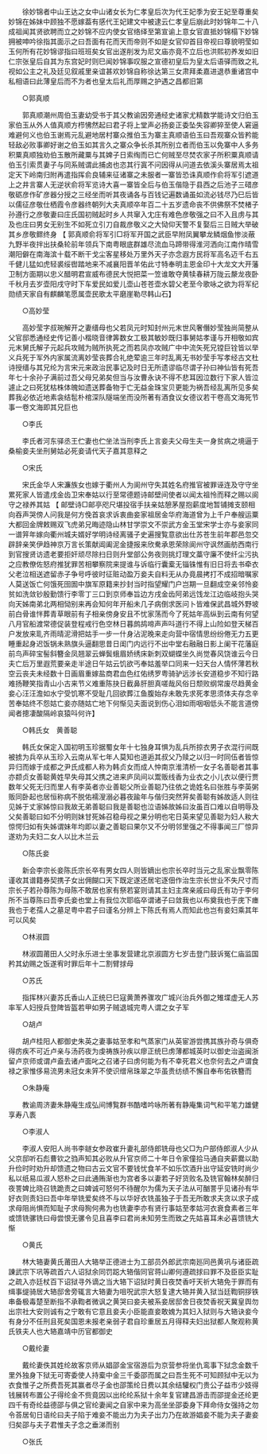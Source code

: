 <!-- { "loadSidebar": true } -->
　　徐妙锦者中山王达之女中山诸女长为仁孝皇后次为代王妃季为安王妃至尊重矣妙锦在姊妹中顾独不愿嫁葢有感代王妃建文中被逮云仁孝皇后崩此时妙锦年二十八成祖闻其贤欲聘而立之妙锦不应内使女官络绎至第宣谕上意女官直抵妙锦榻下妙锦拥被呻吟徐指其面示之曰吾面有花而天而帝则不如是女官仰首目帝视曰尊貌明莹如玉何所有花妙锦谬指曰班班矣女官出遂削发为尼文庙亦竟不立后也洪熙初养发如旧仁宗张皇后自其为东宫妃时则巳闻妙锦事叹服之宣德初皇后为皇太后语驿而致之礼视如公主之礼及廷见叙戚里亲谊甚欢妙锦自称徐达第三女肃拜柔嘉进退恭重诸宫中私相语曰此薄皇后而不为者也皇太后礼而厚赐之护遇之昌都旧第 

　　○郭真顺 

　　郭真顺潮州周伯玉妻幼受书于其父教谕因旁通经史诸家尤精数学能诗文归伯玉家伯玉从外人值真顺方栉怫然起曰君子将上堂声必扬妾正委坠失容卿猝至使人窘逼难避何义也伯玉谢焉元乱避地居村寨众推伯玉为寨主真顺语伯玉曰吾观寨众皆矜能轻敌必败事卿好谢之伯玉如其言久之寨众争长杀其所别立者而伯玉以免寨中人多务积粟真顺独劝伯玉散所藏粟与其婢子日索绹而已亡何贼至尽焚农家子所积粟真顺请伯玉引索贯妻子与同系贼谓此捕卤也恣其行寘不问因得从问道去依溪头寨居焉太祖定天下岭南归附再遣指挥俞良辅来征诸寨之未服者一寨皆恐诛真顺作俞将军引遮道上之井言寨人无逆状俞将军览诗大喜一寨皆全后与伯玉偕隐于县西之后池子三碏彦敬砺彦作矿彦器分授之三经坐而听其夜诵各与百钱记遍数诵虽如流必钱尽乃巳后皆以儒征彦敬仕栖霞令彦器终朝列大夫真顺卒年百二十五岁遗命丧不供佛祭不焚楮子孙遵行之彦敬妻曰庄氏国初贼起时乡人共窜入冘庄有难色彦敬强之曰不入且虏与其及也庄曰男女无别生不如死立引刀自裁彦敬义之大恸仰天警不复娶后三日贼大举破其乡彦敬鳏终身 【 郭真顺俞将军引□将军开国之武臣早附凤翼攀龙鳞烟鱼惨淡蔽九野半夜拌出扶桑轮前年领兵下南粤眼底群雄尽流血马蹄带得淮河洒向江南作晴雪潮阳僻在南海滨十载不断干戈尘客星移处万里外天子亦念遐方民将军高名迈千右五千健儿猛如虎轻裘绥辔踏地来不减襄阳晋羊佑此寸特奉明主恩金印十大龙文大开藩卫制方面期以忠义醋明君宣威布德民大悦把菜一笠谁敢夺黄犊春耕万陇云漦龙夜卧千秋月去岁壶阳戌守时下车爱民如爱儿壶山苍苍壶水碧父老至今歌咏之欲为将军纪勋绩天家自有麒麟笔愿属壶民歌太平磨崖勒尽韩山石】 

　　○高妙莹 

　　高妙莹字叔琬解开之妻缙母也父若凤元时知封州元末世风奢僭妙莹独尚简整从父官邸悉通经史传记善小楷晓音律筭数女工极其敏妙既归事舅姑孝谨与开相敬如宾元末舅氏解子元起兵攻贼为贼所执死之而若凤亦攻贼广中中流矢死兄镗巨铨皆以举义兵死于军外内家属流离妙莹丧葬合礼绝荤逾三年时乱离无书妙莹手写孝经古文杜诗授缙与其兄纶为言宋元来政治民事记及时日无所遗谬临尽谓子孙曰神仙皆有死吾年七十余孙子满前过吾父母兄弟矣但当与汝曹永诀不得不悲耳因泣数行下家人皆泣遽止之曰死犹枯株体魄如遗送葬备物于亡无益金珠宝贝更能为祸吾经乱离所见多矣葬我必依近地素衾结髢朴棺深队隧端坐而没所著有酒食议女德议若干卷高文海死节事一卷文海即其兄巨也 

　　○李氏 

　　李氏者河东驿丞王伫妻也伫坐法当刑李氏上言妾夫父母生夫一身贫病之境逼于桑榆妾夫坐刑舅姑必死妾请代天子嘉其意释之 

　　○宋氏 

　　宋氏金华人宋濂族女也嫁于衢州人为阆州守失其姓名府推官被罪诬连及守守坐累死家人皆遣戌金齿卫宋奉姑以行至常德题诗邮壁间使者以闻太祖怜而释之赐以阆守之禄养其姑 【 邮壁诗□邮亭咫尺堪投宿手扶亲姑憩茅屋抱薪度地暂铺摊支颐相向吞声哭傍人问我是何方俛首哀求诉衷曲妾家祖居金华府海道曾为上千户奉艘运粟大都回金牌敕赐双飞虎弟兄晦迹隐山林甘学崇文不崇武方金玉堂宋学士亦与妾家同一谱笄年嫁向衢州城夫婿好学明诗经离骚子史遍搜覧意欲出仕苏苍生前年郡邑忽交辟辞亲笑伊趋神京万言长策献阊阖泥金捷报来欣駦承恩荣除阆州守讽然画舫西南行到官搜贤访遗老要拒奸顽尽除扫日则升堂部公务夜则挑灯理文藁守廉不使纤尘污执之应教僚佐怒府推犹罪苦相攀察院来提谁与诉临行囊槖无锱铢惟有旧日将去书牵衣父老泣相送遮留赤子争号呼彼时征赃动盈万妾夫自料无从办竟晨拷打不成招暗嘱家人莫送饭亡何饿死囹圄中旗军原籍来抄封当时指望耀门户岂期一旦翻成空亲邻怜妾贫如洗敛钞殷勤馈行李零丁三口到京师奉旨边方戌金齿阿弟远饯龙江边临岐抱头哭向天姊南弟北两相恸别来再会知何年开船未几子病倒求医问卜皆难保武昌城外野坡前白骨谁怑葬青草眼前有子相亲傍身安且不忧家荡而今了死姑年高纵到云南有何望八月官船渡常德促装登程戒行色空林日暮鹧鸪啼声声呌道行不得上山险如登天梯百户发放来耴齐雨晴泥滑把姑手一步一什身沾泥晚来走向营中宿情思纷纷倦无力五更睡重起身迟饭锅未熟旗头逼翻思昔日闺门内远行不出中堂右融融日影上阑干花藩庭前鸟声碎宝髻斜簪金凤翘翠云蝉鬓蛾眉娇绣床新刺双蝴蝶坐久尚觉春风饶谁云今日夫亡后万里遐荒要亲走半途日午姑云饥欲丐奉姑羞举口同来一妇天台人情怀薄若秋空云丧夫未经数十日画眉重嫁盐商君血色红佑绣罗粤骑驴远涉长安道稳步不知行路难扬鞭笑指青山小古来节义难重陈抉日截鼻肝胆真嗟哉风俗日颓败纲常废尽趋黄金妾心汪汪澹如水宁受饥寒不受耻几回欲葬江鱼腹始存未敢先求死孝思须体夫存念辛苦奉姑终不怨姑亡妾亦随姑亡地下何惭见夫面说到伤心泪如雨咽咽低头不能言道傍闻者摠凄酸隔岭哀猿呌何许】 

　　○韩氏女　黄善聪 

　　韩氏女保定入国初明玉珍据蜀女年十七独身耳惧为乱兵所掠衣男子衣混行间既被掳为兵卒从玉珍入云南从军七年人莫知也道逅其叔父乃赎之以归一时同伍者皆惊异归而嫁于成都之尹氏成都人称为韩贞女而成人忡南京淮清桥一女子名善聪者其事亦颣贞女善聪黄姓早失母其父携之进来庐凤间以鬻贩线香为业衣之小儿衣以便行贾数年父死无归而里人有李英者亦业善聪父所业善聪乃往依之诡姓名曰张胜与李英粥贩同卧起也居恒称病不脱佑襦溲溺必暮夜踰年与偕归突然笄矣善聪有姊故适人则往见姊于丈家姊惊曰我故无弟善聪曰我是善聪也泣语姊故姊曰汝虽百口难以自明辱及父矣善聪曰如不分明则妹甘死姊召稳母视之果分明也宅日英来望见善聪为妇人籹大惊愕归如有失姊谓妹年均即以妻之善聪曰果尔又不分明邻里强之不得事闻三厂惊异遂劝为夫妇二女人以比木兰云 

　　○陈氏妾 

　　新会李宗长妾陈氏宗长卒有男女四人则皆嫡出也宗长卒时当元之乱家业飘零陈谨收其谱籍券契携子女出佣餬口天下既定遂还居宅逐佃作治生宗长世业不失尺寸而宗长子若孙尊陈为母陈不敢居也家有祭若宴则请其主妇主席亲戚曰母氏有功于李何所不当尊陈曰吾李氏妾也堂上有我位次耶临卒谓诸子曰敛我也以布奠我也于庑下瘗我也于老孺人之墓足粤中君子曰谨名分辨上下陈氏有焉人而知此也岂有妾妇乘其年可以风矣 

　　○林淑圆 

　　林淑圆莆田人父时永乐进士坐事发营建北京淑圆方七岁击登门鼓诉冤仁庙监国矜其幼赐之饭遂宥时罪后年十二割臂捄母 

　　○苏氏 

　　指挥林兴妻苏氏香山人正统巳巳寇黄萧养骤攻广城兴治兵外御之雉堞虚无人苏率军人妇授兵登陴皆盔若甲如男子贼退城完粤人谓之女子军 

　　○胡卢 

　　胡卢桂阳人都御史朱英之妻事姑至孝和气蒸家门从英宦游尝携其族孙奇与俱奇得疠疾不可近卢亲与汤药夜为虔祷族孙疾以瘳正统巳虏薄都城英时以御史治盗闽浙留卢京师或谓卢盍去诸卢面叱之召诸子曰虏何能为有不幸死君义也奈何去之卢谓食禄之家惟侈易流男未冠女未笄不使识缯帛珠翠之华虽贵纺绩不懈自奉布佑铁簪而 

　　○朱静庵 

　　教谕周济妻朱静庵生成弘间博覧群书酷嗜吟咏所著有静庵集词气和平笔力雄健享寿八袠 

　　○李淑人 

　　李淑人安阳人尚书李鐩女参政崔升妻礼部侍郎铣母也父□为户部侍郎淑人少从父京邸听石彪曹钦之驺声知其必败从升官京师二十年日令家僮拾马通自夹薪爨以助升俭时时劝升却馈遗之物曰古云文官不要钱忧食羊不如乐饮酒升出守延安铣时尚少私以纸易瓜淑人怒朴之曰此通贿渐也为宫者多以妻若子好货败名及铣官翰林矣醉归夜詈婢比晓召铣跪责之曰婢诚可怒何不待醒尔为儒为天子法从可酗詈乎见诸孙有华好衣则责妇曰吾中年举铣爱矣终不与以华好衣铣虽独子于吾无所敢求夫贪以求子成求母阻尚惧而知耻子求母狥何弗为也铣妻李亦有贤行事姑至孝姑河衣衰食素者三年或馈铣骡铣曰母尝恨无骡令见且喜李曰君尚未知劳生而致之先姑喜耳未必喜馈铣大惭 

　　○黄氏 

　　林大辂妻黄氏莆田人大辂举正德进士为工部员外郎武宗南廵同邑黄巩与诸臣疏諌武宗下巩等疏首六人诏狱余同罚跽大辂偕同官蒋山卿何遵疏捄曰罪不及臣臣实耻之疏入亦廷杖百下诏狱寻外谪之当大辂下诏狱时黄日夜焚香吁天祈大辂免于罪而有缉事缇骑居大辂邸舍旁辄言大辂妻为咀呪武宗大怒复逮大辂并黄入狱当廷鞫铜拶铁串备极毒楚至断指不承鞫者微讽之黄哭曰妾夫被系妾居邸舍日夜焚香祝天冀皇舆勿出宗社大安则诚有之宁敢有它意且妾夫小臣能直妾敢媿为其妇入狱则与大辂诀妾今有身分不任刑且死矣国恩未报老亲弱子君自珍重居五月得释夫妇出狱都人聚观称黄氏铁夫人也大辂嘉靖中历官都御史 

　　○戴纶妻 

　　戴纶妻佚其姓纶故客京师从娼邵金宝宿游后为京营参将坐仇鸾事下狱念金数千里外独身下狱无可寄委使人持槖中金三千委邵而属之曰吾生死不可知顾狱中无以为衣食惟子之所费吾死其赢者尽子金也邵策纶日费以其余结驩权门贵公子益市少妓得钱展转布置公子得纶金不赀竟因以出纶纶系狱十余年复官建昌游击而邵提金还纶更四千有奇纶益德邵与俱之官纶妻闻之自家中来为高坐坐邵委身下拜命侍女强持之勿令荅居旬日语纶曰夫子陷于难妾不能出力为夫子出力乃在故游娼妾不能为夫子妻妾归矣邵与夫子君惟夫子念之垂涕而别 

　　○张氏 

